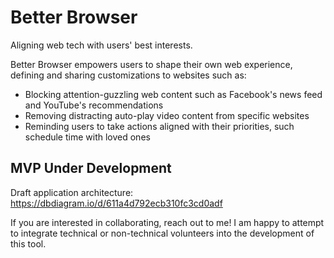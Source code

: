 # Better Browser
Aligning web tech with users' best interests.

Better Browser empowers users to shape their own web experience, defining and sharing customizations to websites such as:
- Blocking attention-guzzling web content such as Facebook's news feed and YouTube's recommendations
- Removing distracting auto-play video content from specific websites
- Reminding users to take actions aligned with their priorities, such schedule time with loved ones

## MVP Under Development

Draft application architecture: https://dbdiagram.io/d/611a4d792ecb310fc3cd0adf

If you are interested in collaborating, reach out to me! I am happy to attempt to integrate technical or non-technical volunteers into the development of this tool.
